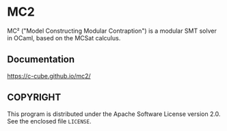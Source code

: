 # MC2 

MC² ("Model Constructing Modular Contraption") is a modular SMT solver
in OCaml, based on the MCSat calculus.

## Documentation

https://c-cube.github.io/mc2/

## COPYRIGHT

This program is distributed under the Apache Software License version
2.0. See the enclosed file `LICENSE`.
